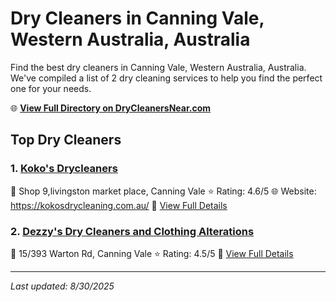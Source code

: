 # Dry Cleaners in Canning Vale, Western Australia, Australia

Find the best dry cleaners in Canning Vale, Western Australia, Australia. We've compiled a list of 2 dry cleaning services to help you find the perfect one for your needs.

🌐 **[View Full Directory on DryCleanersNear.com](https://drycleanersnear.com/city/Australia/Western%20Australia/Canning%20Vale)**

## Top Dry Cleaners

### 1. [Koko's Drycleaners](https://drycleanersnear.com/dryCleaner/68ad16201d9ee695c9252d95/koko-s-drycleaners)
📍 Shop 9,livingston market place, Canning Vale
⭐ Rating: 4.6/5
🌐 Website: https://kokosdrycleaning.com.au/
🔗 [View Full Details](https://drycleanersnear.com/dryCleaner/68ad16201d9ee695c9252d95/koko-s-drycleaners)

### 2. [Dezzy's Dry Cleaners and Clothing Alterations](https://drycleanersnear.com/dryCleaner/68ad166d1d9ee695c925304c/dezzy-s-dry-cleaners-and-clothing-alterations)
📍 15/393 Warton Rd, Canning Vale
⭐ Rating: 4.5/5
🔗 [View Full Details](https://drycleanersnear.com/dryCleaner/68ad166d1d9ee695c925304c/dezzy-s-dry-cleaners-and-clothing-alterations)


---

*Last updated: 8/30/2025*
